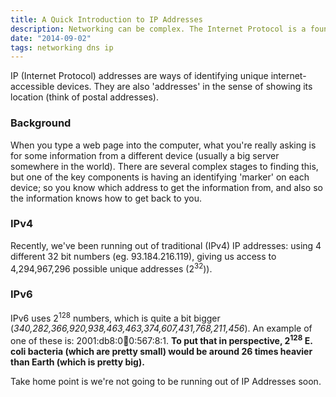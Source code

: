 ```yaml
---
title: A Quick Introduction to IP Addresses
description: Networking can be complex. The Internet Protocol is a foundational layer of how the internet works. It's worth vaguely understanding what's going on.
date: "2014-09-02"
tags: networking dns ip
---
```


IP (Internet Protocol) addresses are ways of identifying unique internet-accessible devices. They are also 'addresses' in the sense of showing its location (think of postal addresses).

### Background

When you type a web page into the computer, what you're really asking is for some information from a different device (usually a big server somewhere in the world). There are several complex stages to finding this, but one of the key components is having an identifying 'marker' on each device; so you know which address to get the information from, and also so the information knows how to get back to you.

### IPv4

Recently, we've been running out of traditional (IPv4) IP addresses: using 4 different 32 bit numbers (eg. 93.184.216.119), giving us access to 4,294,967,296 possible unique addresses (2<sup>32</sup>)).

### IPv6

IPv6 uses 2<sup>128</sup> numbers, which is quite a bit bigger (_340,282,366,920,938,463,463,374,607,431,768,211,456_). An example of one of these is: 2001:db8:0:1234:0:567:8:1. **To put that in perspective, 2<sup>128</sup> E. coli bacteria (which are pretty small) would be around 26 times heavier than Earth (which is pretty big).**

Take home point is we're not going to be running out of IP Addresses soon.
